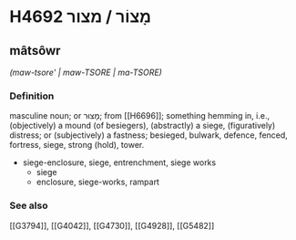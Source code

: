 # H4692 מָצוֹר / מצור

## mâtsôwr

_(maw-tsore' | maw-TSORE | ma-TSORE)_

### Definition

masculine noun; or מָצוּר; from [[H6696]]; something hemming in, i.e., (objectively) a mound (of besiegers), (abstractly) a siege, (figuratively) distress; or (subjectively) a fastness; besieged, bulwark, defence, fenced, fortress, siege, strong (hold), tower.

- siege-enclosure, siege, entrenchment, siege works
    - siege
    - enclosure, siege-works, rampart
### See also

[[G3794]], [[G4042]], [[G4730]], [[G4928]], [[G5482]]


